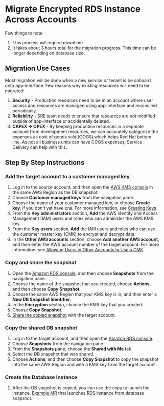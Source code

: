 # Migrate Encrypted RDS Instance Across Accounts

Few things to note:

1. This process will require downtime.
2. It takes about 3 hours total for the migration progress. This time can be longer depending on database size.

## Migration Use Cases

Most migration will be done when a new service or tenant is be onboard onto app-interface. Few reasons why existing resources will need to be migrated:

1. **Security** - Production resources need to be in an account where user access and resources are managed using app-interface and reconciled periodically.
1. **Reliability** - SRE team needs to ensure that resources are not modified outside of app-interface or accidentally deleted.
1. **CAPEX -> OPEX** - By keeping production resources in a separate account from development resources, we can accurately categorize the expenses as cost of goods sold (COGS) which helps Red Hat bottom line. As not all business units can have COGS expenses, Service Delivery can help with this.

## Step By Step Instructions

### Add the target account to a customer managed key

1. Log in to the source account, and then open the [AWS KMS console](https://console.aws.amazon.com/kms) in the same AWS Region as the DB snapshot.
1. Choose **Customer managed keys** from the navigation pane.
1. Choose the name of your customer managed key, or choose **Create key**, if you don't yet have one. For more information, see [Creating Keys](https://docs.aws.amazon.com/kms/latest/developerguide/create-keys.html).
1. From the **Key administrators** section, **Add** the AWS Identity and Access Management (IAM) users and roles who can administer the AWS KMS key.
1. From the **Key users** section, **Add** the IAM users and roles who can use the customer master key (CMK) to encrypt and decrypt data.
1. In the **Other AWS accounts** section, choose **Add another AWS account**, and then enter the AWS account number of the target account. For more information, see [Allowing Users in Other Accounts to Use a CMK](https://docs.aws.amazon.com/kms/latest/developerguide/key-policy-modifying-external-accounts.html).


### Copy and share the snapshot

1. Open the [Amazon RDS console](https://console.aws.amazon.com/rds), and then choose **Snapshots** from the navigation pane.
1. Choose the name of the snapshot that you created, choose **Actions**, and then choose **Copy Snapshot**.
1. Choose the same AWS Region that your KMS key is in, and then enter a **New DB Snapshot Identifier**.
1. In the **Encryption** section, choose the KMS key that you created.
1. Choose **Copy Snapshot**.
1. [Share the copied snapshot](https://docs.aws.amazon.com/AmazonRDS/latest/UserGuide/USER_ShareSnapshot.html#USER_ShareSnapshot.Sharing) with the target account.

### Copy the shared DB snapshot

1. Log in to the target account, and then open the [Amazon RDS console](https://console.aws.amazon.com/rds).
1. Choose **Snapshots** from the navigation pane.
1. From the **Snapshots** pane, choose the **Shared with Me** tab.
1. Select the DB snapshot that was shared.
1. Choose **Actions**, and then choose **Copy Snapshot** to copy the snapshot into the same AWS Region and with a KMS key from the target account.

### Create the Database Instance

1. After the DB snapshot is copied, you can use the copy to launch the instance. [Example MR](https://gitlab.cee.redhat.com/service/app-interface/-/merge_requests/4846/diffs) that launches RDS instance from database snapshot.
